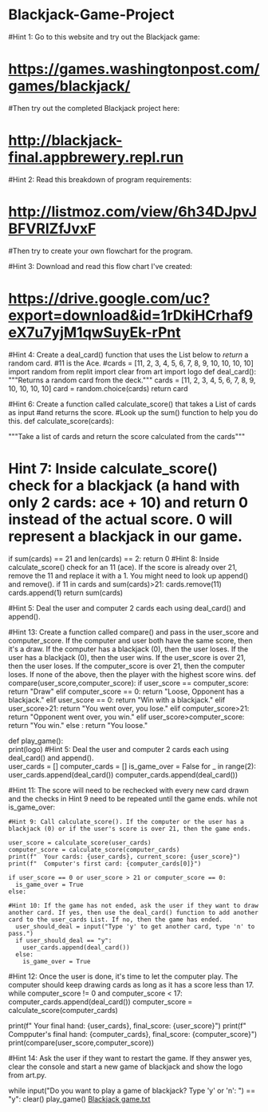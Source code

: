 # Blackjack-Game-Project
#Hint 1: Go to this website and try out the Blackjack game: 
#   https://games.washingtonpost.com/games/blackjack/
#Then try out the completed Blackjack project here: 
#   http://blackjack-final.appbrewery.repl.run

#Hint 2: Read this breakdown of program requirements: 
#   http://listmoz.com/view/6h34DJpvJBFVRlZfJvxF
#Then try to create your own flowchart for the program.

#Hint 3: Download and read this flow chart I've created: 
#   https://drive.google.com/uc?export=download&id=1rDkiHCrhaf9eX7u7yjM1qwSuyEk-rPnt

#Hint 4: Create a deal_card() function that uses the List below to *return* a random card.
#11 is the Ace.
#cards = [11, 2, 3, 4, 5, 6, 7, 8, 9, 10, 10, 10, 10]
import random
from replit import clear
from art import logo
def deal_card():
  """Returns a random card from the deck."""
  cards = [11, 2, 3, 4, 5, 6, 7, 8, 9, 10, 10, 10, 10]
  card = random.choice(cards)
  return card

#Hint 6: Create a function called calculate_score() that takes a List of cards as input 
#and returns the score. 
#Look up the sum() function to help you do this.
def calculate_score(cards):

  """Take a list of cards and return the score calculated from the cards"""
  # Hint 7: Inside calculate_score() check for a blackjack (a hand with only 2 cards: ace + 10) and return 0 instead of the actual score. 0 will represent a blackjack in our game.
  if sum(cards) == 21 and len(cards) == 2:
    return 0
  #Hint 8: Inside calculate_score() check for an 11 (ace). If the score is already over 21, remove the 11 and replace it with a 1. You might need to look up append() and remove().
  if 11 in cards and sum(cards)>21:
    cards.remove(11)
    cards.append(1)
  return sum(cards)
  
#Hint 5: Deal the user and computer 2 cards each using deal_card() and append().

#Hint 13: Create a function called compare() and pass in the user_score and computer_score. If the computer and user both have the same score, then it's a draw. If the computer has a blackjack (0), then the user loses. If the user has a blackjack (0), then the user wins. If the user_score is over 21, then the user loses. If the computer_score is over 21, then the computer loses. If none of the above, then the player with the highest score wins.
def compare(user_score,computer_score):
  if user_score == computer_score:
    return "Draw"
  elif computer_score == 0:
    return "Loose, Opponent has a blackjack."
  elif user_score == 0:
    return "Win with a blackjack."
  elif user_score>21:
    return "You went over, you lose."
  elif computer_score>21:
    return "Opponent went over, you win."
  elif user_score>computer_score:
    return "You win."
  else :
    return "You loose."

def play_game():  
  print(logo)
  #Hint 5: Deal the user and computer 2 cards each using deal_card() and append().  
  user_cards = []
  computer_cards = []
  is_game_over = False
  for _ in range(2):
    user_cards.append(deal_card())
    computer_cards.append(deal_card())
  
  #Hint 11: The score will need to be rechecked with every new card drawn and the checks in Hint 9 need to be repeated until the game ends.
  while not is_game_over:
    
  
    #Hint 9: Call calculate_score(). If the computer or the user has a blackjack (0) or if the user's score is over 21, then the game ends.
      
    user_score = calculate_score(user_cards)  
    computer_score = calculate_score(computer_cards)
    print(f"  Your cards: {user_cards}, current_score: {user_score}")
    print(f"  Computer's first card: {computer_cards[0]}")
    
    if user_score == 0 or user_score > 21 or computer_score == 0:
      is_game_over = True
    else:
    
    #Hint 10: If the game has not ended, ask the user if they want to draw another card. If yes, then use the deal_card() function to add another card to the user_cards List. If no, then the game has ended.  
      user_should_deal = input("Type 'y' to get another card, type 'n' to pass.")
      if user_should_deal == "y":
        user_cards.append(deal_card())
      else:
        is_game_over = True
    
  
  
       
  #Hint 12: Once the user is done, it's time to let the computer play. The computer should keep drawing cards as long as it has a score less than 17.
  while computer_score != 0 and computer_score < 17:
    computer_cards.append(deal_card())
    computer_score = calculate_score(computer_cards)
  
  
  print(f"  Your final hand: {user_cards}, final_score: {user_score}")
  print(f"  Compputer's final hand: {computer_cards}, final_score: {computer_score}")
  print(compare(user_score,computer_score))
  
#Hint 14: Ask the user if they want to restart the game. If they answer yes, clear the console and start a new game of blackjack and show the logo from art.py.

while input("Do you want to play a game of blackjack? Type 'y' or 'n': ") == "y":
  clear()
  play_game()
  [Blackjack game.txt](https://github.com/Shyamli01/Blackjack-Game-Project/files/10775135/Blackjack.game.txt)

  
